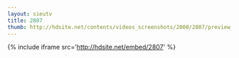```yaml
---
layout: sieutv
title: 2807
thumb: http://hdsite.net/contents/videos_screenshots/2000/2807/preview_360p.mp4.jpg
---
```

{% include iframe src='http://hdsite.net/embed/2807' %}
 
